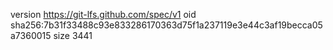 version https://git-lfs.github.com/spec/v1
oid sha256:7b31f33488c93e833286170363d75f1a237119e3e44c3af19becca05a7360015
size 3441
